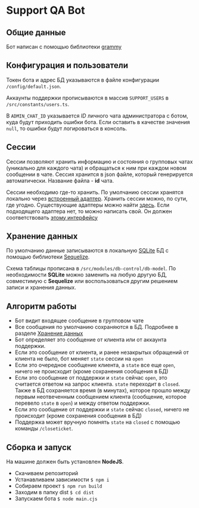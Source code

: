 # Support QA Bot

## Общие данные

Бот написан с помощью библиотеки [grammy](https://grammy.dev/)

## Конфигурация и пользователи

Токен бота и адрес БД указываются в файле конфигурации `/config/default.json`.

Аккаунты поддержки прописываются в массив `SUPPORT_USERS` в `/src/constants/users.ts`.

В `ADMIN_CHAT_ID` указывается *ID* личного чата администратора с ботом, куда будут приходить ошибки бота. Если оставить в качестве значения `null`, то ошибки будут логироваться в консоль. 

## Сессии

Сессии позволяют хранить информацию и состояния о групповых чатах (уникально для каждого чата) и обращаться к ним при каждом новом сообщении в чате. Сессия хранится в json файле, который генерируется автоматически. Название файла - **id** чата. 

Сессии необходимо где-то хранить. По умолчанию сессии хранятся локально через [встроенный адаптер](https://grammy.dev/plugins/session.html#known-storage-adapters). Хранить сессии можно, по сути, где угодно. Существующие адаптеры можно найти [здесь](https://github.com/grammyjs/storages/tree/main/packages#grammy-storages). Если подходящего адаптера нет, то можно написать свой. Он должен соответствовать [этому интерфейсу](https://deno.land/x/grammy@v1.16.0/mod.ts?s=StorageAdapter)

## Хранение данных

По умолчанию данные записываются в локальную [SQLite](https://sqlite.org/index.html) БД с помощью библиотеки [Sequelize](https://sequelize.org/).

Схема таблицы прописана в `/src/modules/db-control/db-model`. По необходимости **SQLite** можно заменить на любую другую БД, совместимую с **Sequelize** или воспользоваться другим решением записи и хранения данных.

## Алгоритм работы

- Бот видит входящее сообщение в групповом чате
- Все сообщения по умолчанию сохраняются в БД. Подробнее в разделе [Хранение данных](#хранение-данных)
- Бот определяет это сообщение от клиента или от аккаунта поддержки.
- Если это сообщение от клиента, и ранее незакрытых обращений от клиента не было, бот меняет `state` сессии на `open`
- Если это очередное сообщение клиента, а `state` все еще `open`, ничего не происходит (кроме сохранения сообщения в БД)
- Если это сообщение от поддержки и `state` сейчас `open`, это считается ответом на запрос клиента. `state` переходит в `closed`. Также в БД сохраняется время (в минутах), которое прошло между первым неотвеченным сообщением клиента (сообщение, которое перевело `state` в `open`) и между ответом поддержки.
- Если это сообщение от поддержки и `state` сейчас `closed`, ничего не происходит (кроме сохранения сообщения в БД)
- Поддержка может вручную помнять `state` на `closed` с помощью команды `/closeticket`. 

## Сборка и запуск

На машине должен быть установлен **NodeJS**.

- Скачиваем репозиторий
- Устанавливаем зависимости ```$ npm i```
- Собираем проект ```$ npm run build```
- Заходим в папку dist ```$ cd dist```
- Запускаем бота ```$ node main.cjs```
